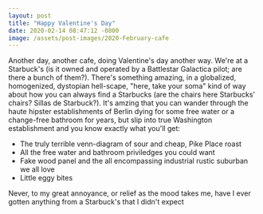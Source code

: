 ```yaml
---
layout: post
title: "Happy Valentine's Day"
date: 2020-02-14 08:47:12 -0800
image: /assets/post-images/2020-February-cafe
---
```

Another day, another cafe, doing Valentine's day another way. We're at a Starbuck's (is it owned and operated by a Battlestar Galactica pilot; are there a bunch of them?). There's something amazing, in a globalized, homogenized, dystopian hell-scape, "here, take your soma" kind of way about how you can always find a Starbucks (are the chairs here Starbucks' chairs? Sillas de Starbuck?). It's amzing that you can wander through the haute hipster establishments of Berlin dying for some free water or a change-free bathroom for years, but slip into true Washington establishment and you know exactly what you'll get:
- The truly terrible venn-diagram of sour and cheap, Pike Place roast
- All the free water and bathroom priviledges you could want
- Fake wood panel and the all encompassing industrial rustic suburban we all love
- Little eggy bites

Never, to my great annoyance, or relief as the mood takes me, have I ever gotten anything from a Starbuck's that I didn't expect